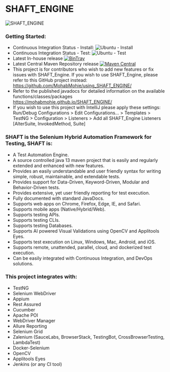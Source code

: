 # SHAFT_ENGINE
<img src="https://drive.google.com/uc?export=download&id=1VHD9VsVHDndMjSV-wTVtCXUPHZ9AryO7" alt="SHAFT_ENGINE" style="display:block; margin-left:auto; margin-right:auto;"/>

### Getting Started:
- Continuous Integration Status - Install: ![Ubuntu - Install](https://github.com/MohabMohie/SHAFT_ENGINE/workflows/Ubuntu%20-%20Install/badge.svg)
- Continuous Integration Status - Test: ![Ubuntu - Test](https://github.com/MohabMohie/SHAFT_ENGINE/workflows/Ubuntu%20-%20Test/badge.svg) 
- Latest In-house release [ ![BinTray](https://api.bintray.com/packages/mohabmohie/SHAFT/SHAFT_Engine/images/download.svg) ](https://bintray.com/mohabmohie/SHAFT/SHAFT_Engine/_latestVersion)
- Latest Central Maven Repository release [![Maven Central](https://img.shields.io/maven-central/v/io.github.mohabmohie/SHAFT_ENGINE.svg?label=Maven%20Central)](https://search.maven.org/search?q=g:%22io.github.mohabmohie%22%20AND%20a:%22SHAFT_ENGINE%22)
- This project is for contributors who wish to add new features or fix issues with SHAFT_Engine. If you wish to use SHAFT_Engine, please refer to this GitHub project instead: https://github.com/MohabMohie/using_SHAFT_ENGINE/
- Refer to the published javadocs for detailed information on the available functions/classes/packages https://mohabmohie.github.io/SHAFT_ENGINE/
- If you wish to use this project with IntelliJ please apply these settings:
Run/Debug Configurations > Edit Configurations... > Templates > TestNG > Configuration > Listeners > Add all SHAFT_Engine Listeners [AlterSuite, InvokedMethod, Suite]

### SHAFT is the Selenium Hybrid Automation Framework for Testing, SHAFT is:
- A Test Automation Engine.
- A source controlled java 13 maven project that is easily and regularly extended and enhanced with new features.
- Provides an easily understandable and user friendly syntax for writing simple, robust, maintainable, and extendable tests.
- Provides support for Data-Driven, Keyword-Driven, Modular and Behavior-Driven tests.
- Provides extensive, yet user friendly reporting for test execution.
- Fully documented with standard JavaDocs.
- Supports web apps on Chrome, Firefox, Edge, IE, and Safari.
- Supports mobile apps (Native/Hybrid/Web).
- Supports testing APIs.
- Supports testing CLIs.
- Supports testing Databases.
- Supports AI powered Visual Validations using OpenCV and Applitools Eyes.
- Supports test execution on Linux, Windows, Mac, Android, and iOS.
- Supports remote, unattended, parallel, cloud, and dockerized test execution.
- Can be easily integrated with Continuous Integration, and DevOps solutions.

### This project integrates with:
- TestNG
- Selenium WebDriver
- Appium
- Rest Assured
- Cucumber
- Apache POI
- WebDriver Manager
- Allure Reporting
- Selenium Grid
- Zalenium (SauceLabs, BrowserStack, TestingBot, CrossBrowserTesting, LambdaTest)
- Docker-Selenium
- OpenCV
- Applitools Eyes
- Jenkins (or any CI tool)